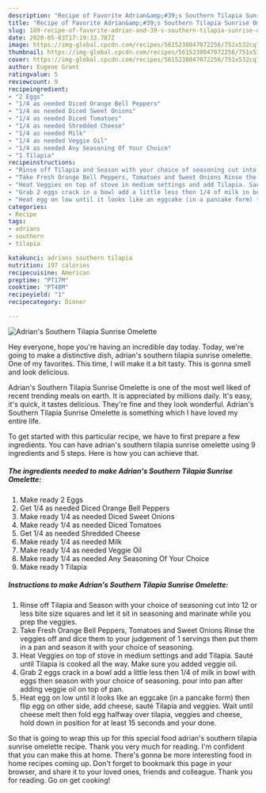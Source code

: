 ```yaml
---
description: "Recipe of Favorite Adrian&amp;#39;s Southern Tilapia Sunrise Omelette"
title: "Recipe of Favorite Adrian&amp;#39;s Southern Tilapia Sunrise Omelette"
slug: 189-recipe-of-favorite-adrian-and-39-s-southern-tilapia-sunrise-omelette
date: 2020-05-03T17:19:33.707Z
image: https://img-global.cpcdn.com/recipes/5615238047072256/751x532cq70/adrians-southern-tilapia-sunrise-omelette-recipe-main-photo.jpg
thumbnail: https://img-global.cpcdn.com/recipes/5615238047072256/751x532cq70/adrians-southern-tilapia-sunrise-omelette-recipe-main-photo.jpg
cover: https://img-global.cpcdn.com/recipes/5615238047072256/751x532cq70/adrians-southern-tilapia-sunrise-omelette-recipe-main-photo.jpg
author: Eugene Grant
ratingvalue: 5
reviewcount: 9
recipeingredient:
- "2 Eggs"
- "1/4 as needed Diced Orange Bell Peppers"
- "1/4 as needed Diced Sweet Onions"
- "1/4 as needed Diced Tomatoes"
- "1/4 as needed Shredded Cheese"
- "1/4 as needed Milk"
- "1/4 as needed Veggie Oil"
- "1/4 as needed Any Seasoning Of Your Choice"
- "1 Tilapia"
recipeinstructions:
- "Rinse off Tilapia and Season with your choice of seasoning cut into 12 or less bite size squares and let it sit in seasoning and marinate while you prep the veggies."
- "Take Fresh Orange Bell Peppers, Tomatoes and Sweet Onions Rinse the veggies off and dice them to your judgement of 1 servings then put them in a pan and season it with your choice of seasoning."
- "Heat Veggies on top of stove in medium settings and add Tilapia. Sauté until Tilapia is cooked all the way. Make sure you added veggie oil."
- "Grab 2 eggs crack in a bowl add a little less then 1/4 of milk in bowl with eggs then season with your choice of seasoning. pour into pan after adding veggie oil on top of pan."
- "Heat egg on low until it looks like an eggcake (in a pancake form) then flip egg on other side, add cheese, sauté Tilapia and veggies. Wait until cheese melt then fold egg halfway over tilapia, veggies and cheese, hold down in position for at least 15 seconds and your done."
categories:
- Recipe
tags:
- adrians
- southern
- tilapia

katakunci: adrians southern tilapia 
nutrition: 197 calories
recipecuisine: American
preptime: "PT17M"
cooktime: "PT48M"
recipeyield: "1"
recipecategory: Dinner

---
```



![Adrian&#39;s Southern Tilapia Sunrise Omelette](https://img-global.cpcdn.com/recipes/5615238047072256/751x532cq70/adrians-southern-tilapia-sunrise-omelette-recipe-main-photo.jpg)

Hey everyone, hope you're having an incredible day today. Today, we're going to make a distinctive dish, adrian&#39;s southern tilapia sunrise omelette. One of my favorites. This time, I will make it a bit tasty. This is gonna smell and look delicious.



Adrian&#39;s Southern Tilapia Sunrise Omelette is one of the most well liked of recent trending meals on earth. It is appreciated by millions daily. It's easy, it's quick, it tastes delicious. They're fine and they look wonderful. Adrian&#39;s Southern Tilapia Sunrise Omelette is something which I have loved my entire life.


To get started with this particular recipe, we have to first prepare a few ingredients. You can have adrian&#39;s southern tilapia sunrise omelette using 9 ingredients and 5 steps. Here is how you can achieve that.

<!--inarticleads1-->

##### The ingredients needed to make Adrian&#39;s Southern Tilapia Sunrise Omelette:

1. Make ready 2 Eggs
1. Get 1/4 as needed Diced Orange Bell Peppers
1. Make ready 1/4 as needed Diced Sweet Onions
1. Make ready 1/4 as needed Diced Tomatoes
1. Get 1/4 as needed Shredded Cheese
1. Make ready 1/4 as needed Milk
1. Make ready 1/4 as needed Veggie Oil
1. Make ready 1/4 as needed Any Seasoning Of Your Choice
1. Make ready 1 Tilapia




<!--inarticleads2-->

##### Instructions to make Adrian&#39;s Southern Tilapia Sunrise Omelette:

1. Rinse off Tilapia and Season with your choice of seasoning cut into 12 or less bite size squares and let it sit in seasoning and marinate while you prep the veggies.
1. Take Fresh Orange Bell Peppers, Tomatoes and Sweet Onions Rinse the veggies off and dice them to your judgement of 1 servings then put them in a pan and season it with your choice of seasoning.
1. Heat Veggies on top of stove in medium settings and add Tilapia. Sauté until Tilapia is cooked all the way. Make sure you added veggie oil.
1. Grab 2 eggs crack in a bowl add a little less then 1/4 of milk in bowl with eggs then season with your choice of seasoning. pour into pan after adding veggie oil on top of pan.
1. Heat egg on low until it looks like an eggcake (in a pancake form) then flip egg on other side, add cheese, sauté Tilapia and veggies. Wait until cheese melt then fold egg halfway over tilapia, veggies and cheese, hold down in position for at least 15 seconds and your done.




So that is going to wrap this up for this special food adrian&#39;s southern tilapia sunrise omelette recipe. Thank you very much for reading. I'm confident that you can make this at home. There's gonna be more interesting food in home recipes coming up. Don't forget to bookmark this page in your browser, and share it to your loved ones, friends and colleague. Thank you for reading. Go on get cooking!
